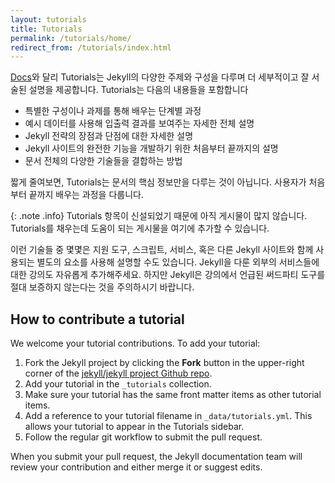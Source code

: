 ```yaml
---
layout: tutorials
title: Tutorials
permalink: /tutorials/home/
redirect_from: /tutorials/index.html
---
```


[Docs](/docs/home/)와 달리 Tutorials는 Jekyll의 다양한 주제와 구성을 다루며 더 세부적이고 잘 서술된 설명을 제공합니다. Tutorials는 다음의 내용들을 포함합니다

* 특별한 구성이나 과제를 통해 배우는 단계별 과정
* 예시 데이터를 사용해 입출력 결과를 보여주는 자세한 전체 설명
* Jekyll 전략의 장점과 단점에 대한 자세한 설명
* Jekyll 사이트의 완전한 기능을 개발하기 위한 처음부터 끝까지의 설명
* 문서 전체의 다양한 기술들을 결합하는 방법

짧게 줄여보면, Tutorials는 문서의 핵심 정보만을 다루는 것이 아닙니다. 사용자가 처음부터 끝까지 배우는 과정을 다룹니다.

{: .note .info}
Tutorials 항목이 신설되었기 때문에 아직 게시물이 많지 않습니다. Tutorials를 채우는데 도움이 되는 게시물을 여기에 추가할 수 있습니다.

이런 기술들 중 몇몇은 지원 도구, 스크립트, 서비스, 혹은 다른 Jekyll 사이트와 함께 사용되는 별도의 요소를 사용해 설명할 수도 있습니다. Jekyll을 다룬 외부의 서비스들에 대한 강의도 자유롭게 추가해주세요. 하지만 Jekyll은 강의에서 언급된 써드파티 도구를 절대 보증하지 않는다는 것을 주의하시기 바랍니다.

## How to contribute a tutorial

We welcome your tutorial contributions. To add your tutorial:

1. Fork the Jekyll project by clicking the **Fork** button in the upper-right corner of the [jekyll/jekyll project Github repo](https://github.com/jekyll/jekyll/).
2. Add your tutorial in the `_tutorials` collection.
3. Make sure your tutorial has the same front matter items as other tutorial items.
5. Add a reference to your tutorial filename in `_data/tutorials.yml`. This allows your tutorial to appear in the Tutorials sidebar.
6. Follow the regular git workflow to submit the pull request.

When you submit your pull request, the Jekyll documentation team will review your contribution and either merge it or suggest edits.
